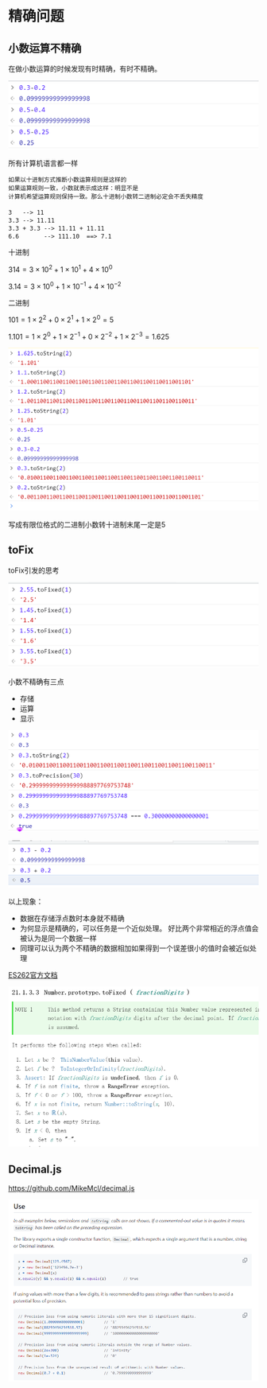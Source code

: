 # 精确问题

## 小数运算不精确

在做小数运算的时候发现有时精确，有时不精确。

![image-20240814234449384](./images/image-20240814234449384.png)

所有计算机语言都一样

```
如果以十进制方式推断小数运算规则是这样的
如果运算规则一致，小数就表示成这样：明显不是
计算机希望运算规则保持一致。那么十进制小数转二进制必定会不丢失精度

3	--> 11
3.3	--> 11.11
3.3 + 3.3 --> 11.11 + 11.11
6.6		  --> 111.10  ==> 7.1
```

十进制

$314 = 3 \times 10^2 + 1 \times 10^1 + 4 \times 10^0$

$3.14 = 3 \times 10^0 + 1 \times 10^{-1} + 4 \times 10^{-2}$

二进制

$101 = 1 \times 2^2 + 0 \times 2^1 +  1 \times 2^0 = 5$

$1.101 = 1 \times 2^0 + 1 \times 2^{-1} + 0 \times 2^{-2} + 1 \times 2^{-3} = 1.625$

 

![image-20240815193549701](./images/image-20240815193549701.png)

写成有限位格式的二进制小数转十进制末尾一定是5




## toFix

toFix引发的思考

![image-20240815201236094](./images/image-20240815201236094.png)

小数不精确有三点

- 存储
- 运算
- 显示

![image-20240815201523898](./images/image-20240815201523898.png)

![image-20240815201619508](./images/image-20240815201619508.png)

以上现象：

- 数据在存储浮点数时本身就不精确
- 为何显示是精确的，可以任务是一个近似处理。
  好比两个非常相近的浮点值会被认为是同一个数据一样
- 同理可以认为两个不精确的数据相加如果得到一个误差很小的值时会被近似处理

[ES262官方文档](https://ecma-international.org/publications-and-standards/standards/ecma-262/)

![image-20240815202855621](./images/image-20240815202855621.png)


## Decimal.js

https://github.com/MikeMcl/decimal.js

![image-20240815203417553](./images/image-20240815203417553.png)